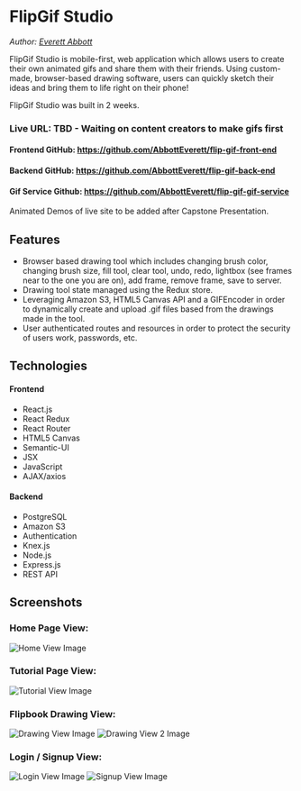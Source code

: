 # FlipGif Studio

*Author: [Everett Abbott](https://github.com/AbbottEverett "Everett Abbott's GitHub")*


FlipGif Studio is mobile-first, web application which allows users to create their own animated gifs and share them with their friends. Using custom-made, browser-based drawing software, users can quickly sketch their ideas and bring them to life right on their phone!

FlipGif Studio was built in 2 weeks.


### Live URL: TBD - Waiting on content creators to make gifs first
#### Frontend GitHub: https://github.com/AbbottEverett/flip-gif-front-end
#### Backend GitHub: https://github.com/AbbottEverett/flip-gif-back-end
#### Gif Service Github: https://github.com/AbbottEverett/flip-gif-gif-service

Animated Demos of live site to be added after Capstone Presentation.

## Features
- Browser based drawing tool which includes changing brush color, changing brush size, fill tool, clear tool, undo, redo, lightbox (see frames near to the one you are on), add frame, remove frame, save to server.
- Drawing tool state managed using the Redux store.
- Leveraging Amazon S3, HTML5 Canvas API and a GIFEncoder in order to dynamically create and upload .gif files based from the drawings made in the tool.
- User authenticated routes and resources in order to protect the security of users work, passwords, etc.


## Technologies
#### Frontend
- React.js
- React Redux
- React Router
- HTML5 Canvas 
- Semantic-UI
- JSX
- JavaScript
- AJAX/axios

#### Backend
- PostgreSQL
- Amazon S3
- Authentication
- Knex.js
- Node.js
- Express.js
- REST API

## Screenshots
### Home Page View:
![ Home View Image ](screenshots/homeview.png)

### Tutorial Page View:
![Tutorial View Image](screenshots/tutorialview.png)

### Flipbook Drawing View:
![Drawing View Image](screenshots/drawview-Page1.png)
![Drawing View 2 Image](screenshots/drawview-Page2.png)

### Login / Signup View:
![Login View Image](screenshots/loginview.png)
![Signup View Image](screenshots/signupview.png)
